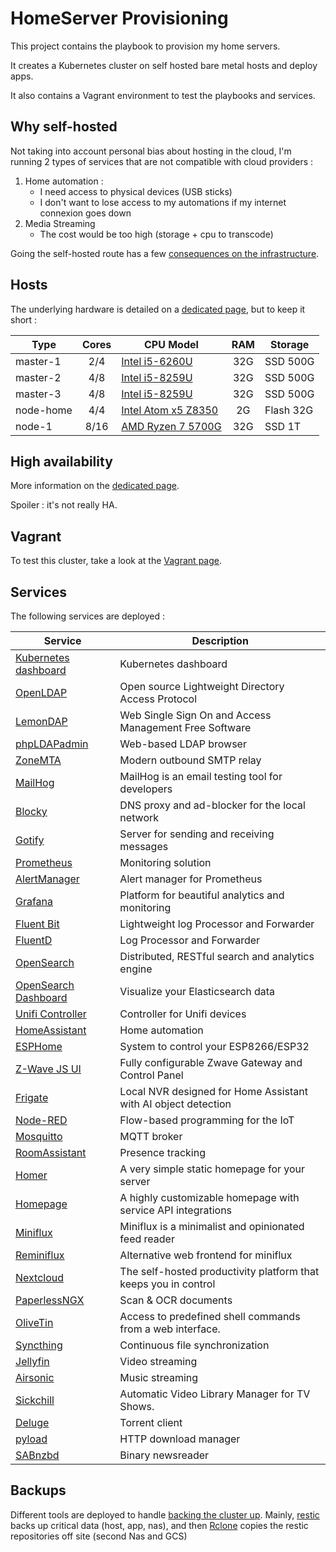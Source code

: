 
# HomeServer Provisioning

This project contains the playbook to provision my home servers.

It creates a Kubernetes cluster on self hosted bare metal hosts and deploy apps.

It also contains a Vagrant environment to test the playbooks and services.

## Why self-hosted

Not taking into account personal bias about hosting in the cloud, I'm running 2 types of services that are not compatible with cloud providers :

1. Home automation :
   * I need access to physical devices (USB sticks)
   * I don't want to lose access to my automations if my internet connexion goes down
2. Media Streaming
    * The cost would be too high (storage + cpu to transcode)

Going the self-hosted route has a few [consequences on the infrastructure](docs/Bare_metal_considerations.md).

## Hosts

The underlying hardware is detailed on a [dedicated page](docs/Hardware_detail.md), but to keep it short :

| Type      | Cores | CPU Model                                                                                                                                |  RAM  | Storage   |
| --------- | :---: | ---------------------------------------------------------------------------------------------------------------------------------------- | :---: | --------- |
| master-1  |  2/4  | [Intel i5-6260U](https://ark.intel.com/products/91160/Intel-Core-i5-6260U-Processor-4M-Cache-up-to-2-90-GHz-)                            |  32G  | SSD 500G  |
| master-2  |  4/8  | [Intel i5-8259U](https://ark.intel.com/content/www/us/en/ark/products/135935/intel-core-i5-8259u-processor-6m-cache-up-to-3-80-ghz.html) |  32G  | SSD 500G  |
| master-3  |  4/8  | [Intel i5-8259U](https://ark.intel.com/content/www/us/en/ark/products/135935/intel-core-i5-8259u-processor-6m-cache-up-to-3-80-ghz.html) |  32G  | SSD 500G  |
| node-home |  4/4  | [Intel Atom x5 Z8350](https://ark.intel.com/products/93361/Intel-Atom-x5-Z8350-Processor-2M-Cache-up-to-1-92-GHz-)                       |  2G   | Flash 32G |
| node-1    | 8/16  | [AMD Ryzen 7 5700G](https://www.amd.com/en/products/apu/amd-ryzen-7-5700g)                                                               |  32G  | SSD 1T    |

## High availability

More information on the [dedicated page](docs/High_availability.md).

Spoiler : it's not really HA.

## Vagrant

To test this cluster, take a look at the [Vagrant page](docs/Vagrant.md).

## Services

The following services are deployed :

| Service                                                          | Description                                                     |
| ---------------------------------------------------------------- | --------------------------------------------------------------- |
| [Kubernetes dashboard](https://github.com/kubernetes/dashboard/) | Kubernetes dashboard                                            |
| [OpenLDAP](https://www.openldap.org/)                            | Open source Lightweight Directory Access Protocol               |
| [LemonDAP](https://lemonldap-ng.org/welcome/)                    | Web Single Sign On and Access Management Free Software          |
| [phpLDAPadmin](http://phpldapadmin.sourceforge.net/)             | Web-based LDAP browser                                          |
| [ZoneMTA](https://github.com/zone-eu/zone-mta)                   | Modern outbound SMTP relay                                      |
| [MailHog](https://github.com/mailhog/MailHog)                    | MailHog is an email testing tool for developers                 |
| [Blocky](https://0xerr0r.github.io/blocky/)                      | DNS proxy and ad-blocker for the local network                  |
| [Gotify](https://github.com/gotify/server)                       | Server for sending and receiving messages                       |
| [Prometheus](https://prometheus.io/)                             | Monitoring solution                                             |
| [AlertManager](https://github.com/prometheus/alertmanager)       | Alert manager for Prometheus                                    |
| [Grafana](https://grafana.com/)                                  | Platform for beautiful analytics and monitoring                 |
| [Fluent Bit](https://fluentbit.io/)                              | Lightweight log Processor and Forwarder                         |
| [FluentD](https://www.fluentd.org/)                              | Log Processor and Forwarder                                     |
| [OpenSearch](https://opensearch.org/)                            | Distributed, RESTful search and analytics engine                |
| [OpenSearch Dashboard](https://opensearch.org/)                  | Visualize your Elasticsearch data                               |
| [Unifi Controller](https://unifi-sdn.ubnt.com/)                  | Controller for Unifi devices                                    |
| [HomeAssistant](https://www.home-assistant.io/)                  | Home automation                                                 |
| [ESPHome](https://esphome.io/index.html)                         | System to control your ESP8266/ESP32                            |
| [Z-Wave JS UI](https://zwave-js.github.io/zwave-js-ui/)          | Fully configurable Zwave Gateway and Control Panel              |
| [Frigate](https://blakeblackshear.github.io/frigate/)            | Local NVR designed for Home Assistant with AI object detection  |
| [Node-RED](https://nodered.org/)                                 | Flow-based programming for the IoT                              |
| [Mosquitto](https://mosquitto.org/)                              | MQTT broker                                                     |
| [RoomAssistant](https://github.com/mKeRix/room-assistant)        | Presence tracking                                               |
| [Homer](https://github.com/bastienwirtz/homer)                   | A very simple static homepage for your server                   |
| [Homepage](https://gethomepage.dev/)                             | A highly customizable homepage with service API integrations    |
| [Miniflux](https://miniflux.app/)                                | Miniflux is a minimalist and opinionated feed reader            |
| [Reminiflux](https://github.com/reminiflux/reminiflux)           | Alternative web frontend for miniflux                           |
| [Nextcloud](https://nextcloud.com/)                              | The self-hosted productivity platform that keeps you in control |
| [PaperlessNGX](https://github.com/paperless-ngx/paperless-ngx)   | Scan & OCR documents                                            |
| [OliveTin](https://docs.olivetin.app/)                           | Access to predefined shell commands from a web interface.       |
| [Syncthing](https://syncthing.net/)                              | Continuous file synchronization                                 |
| [Jellyfin](https://jellyfin.org/)                                | Video streaming                                                 |
| [Airsonic](https://airsonic.github.io/)                          | Music streaming                                                 |
| [Sickchill](https://sickchill.github.io/)                        | Automatic Video Library Manager for TV Shows.                   |
| [Deluge](https://deluge-torrent.org/)                            | Torrent client                                                  |
| [pyload](https://pyload.net/)                                    | HTTP download manager                                           |
| [SABnzbd](https://sabnzbd.org/)                                  | Binary newsreader                                               |

## Backups

Different tools are deployed to handle [backing the cluster up](docs/Backups.md).
Mainly, [restic](https://restic.net/) backs up critical data (host, app, nas), and then [Rclone](https://rclone.org/) copies the restic repositories off site (second Nas and GCS)
